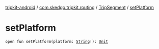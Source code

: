 [tripkit-android](../../index.md) / [com.skedgo.tripkit.routing](../index.md) / [TripSegment](index.md) / [setPlatform](./set-platform.md)

# setPlatform

`open fun setPlatform(platform: `[`String`](https://kotlinlang.org/api/latest/jvm/stdlib/kotlin/-string/index.html)`!): `[`Unit`](https://kotlinlang.org/api/latest/jvm/stdlib/kotlin/-unit/index.html)